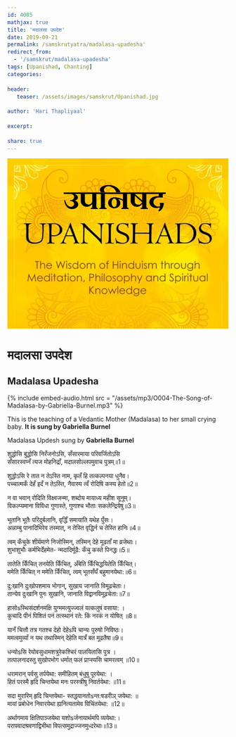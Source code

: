 ```yaml
---
id: 4005    
mathjax: true
title: 'मदालसा उपदेश'
date: 2019-09-21
permalink: /samskrutyatra/madalasa-upadesha'
redirect_from: 
  - '/samskrut/madalasa-upadesha'
tags: [Upanishad, Chanting]
categories:

header:
   teaser: /assets/images/samskrut/Upanishad.jpg

author: 'Hari Thapliyaal'

excerpt:

share: true
---
```


![](/assets/images/samskrut/Upanishad.jpg)

# मदालसा उपदेश
## Madalasa Upadesha

{% include embed-audio.html src = "/assets/mp3/O004-The-Song-of-Madalasa-by-Gabriella-Burnel.mp3" %} 


This is the teaching of a Vedantic Mother (Madalasa) to her small crying baby. **It is sung by Gabriella Burnel**

Madalasa Updesh sung by **Gabriella Burnel**

  
शुद्धोसि बुद्धोसि निरँजनोऽसि, सँसारमाया परिवर्जितोऽसि  
सँसारस्वप्नँ त्यज मोहनिद्राँ, मदालसोल्लपमुवाच पुत्रम्॥1॥

शुद्धोऽसि रे तात न तेऽस्ति नाम, कृतँ हि तत्कल्पनया धुनैव।  
पच्चात्मकँ देहँ इदँ न तेऽस्ति, नैवास्य त्वँ रोदिषि कस्य हेतो॥2॥

न वा भवान् रोदिति विक्ष्वजन्मा, शब्दोय मायाध्य महीश सूनूम्।  
विकल्प्यमाना विविधा गुणास्ते, गुणाश्च भौताः सकलेन्द्रियेषु॥3॥  
  
भूतानि भूतैः परिदुर्बलानि, वृद्धिँ समायाति यथेह पुँसः।  
अन्नाम्बु पानादिभिरेव तस्मात्, न तेस्ति वृद्धिर्न च तेस्ति हानिः॥4॥  
  
त्वम् कँचुके शीर्यमाणे निजोस्मिन्, तस्मिन् देहे मूढताँ मा व्रजेथाः।  
शुभाशुभौः कर्मभिर्देहमेत- न्मदादिर्मूढै: कँचु कस्ते पिनद्धः॥5॥  
  
तातेति किँचित् तनयेति किँचित्, अँबेति किँचिद्धयितेति किँचित्।  
ममेति किँचित् न ममेति किँचित्, त्वम् भूतसँघँ बहुमानयेथा:॥6॥  
  
दु:खानि दुःखोपशमाय भोगान्, सुखाय जानाति विमूढचेताः।  
तान्येव दुःखानि पुनः सुखानि, जानाति विद्वानविमूढ़चेता:॥7॥  
  
हासोsस्थिसंदर्शनमक्षि युग्ममत्युज्ज्वलं यत्कलुषं वसाया: ।  
कुचादि पीनं पिशितं पनं तत्स्थानं रते: किं नरकं न योषित् ॥8॥

यानँ चित्तौ तत्र गतश्च देहो देहेsपि चान्यः पुरुषो निविष्ठः।  
ममत्वमुर्व्यां न यथ तथास्मिन् देहेति मात्रँ बत मूढतैषा॥9॥  
  
  
धन्योsसि रेयोवसुधामशत्रुरेकश्चिरं पालयितासि पुत्र ।  
तत्पालनादस्तु सुखोपभोग धर्मात् फलं प्राप्स्यसि चामरत्वम् ॥10॥  
  
धरामरान् पर्वसु तर्पयेथा: समीहितम् बंधुषु पूरयेथा: ।  
हितं परस्मै हृदि चिन्तयेथा मनः परस्त्रीषु निवर्तयेथा: ॥11॥  
  
सदा मुरारिम् हृदि चिन्तयेथा- स्तद्धयानतोsन्त:षडरीञ् जयेथा: ॥  
मायां प्रबोधेन निवारयेथा ह्यनित्यतामेव विचिंतयेथा: ॥12॥  
  
अर्थागमाय क्षितिपाञ्जयेथा यशोsर्जनायार्थमपि व्ययेथा:।  
परापवादश्रवणाद्विभीथा विपत्समुद्राज्जनमुध्दरेथाः॥13॥



